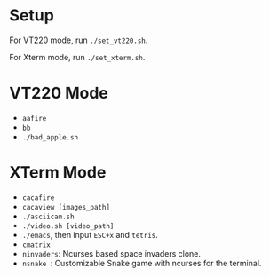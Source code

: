 # Setup

For VT220 mode, run `./set_vt220.sh`.

For Xterm mode, run `./set_xterm.sh`.

# VT220 Mode

* `aafire`
* `bb`
* `./bad_apple.sh`

# XTerm Mode

* `cacafire`
* `cacaview [images_path]`
* `./asciicam.sh`
* `./video.sh [video_path]`
* `./emacs`, then input `ESC+x` and `tetris`.
* `cmatrix`
* `ninvaders`: Ncurses based space invaders clone.
* `nsnake `: Customizable Snake game with ncurses for the terminal.